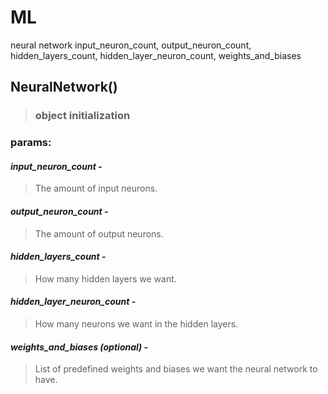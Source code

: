 # ML
neural network
input_neuron_count, output_neuron_count, hidden_layers_count, hidden_layer_neuron_count, weights_and_biases
## NeuralNetwork()
>### object initialization

### params:

#### *input_neuron_count -*
> The amount of input neurons.

#### *output_neuron_count -*
> The amount of output neurons.

#### *hidden_layers_count -*
> How many hidden layers we want.

#### *hidden_layer_neuron_count -*
> How many neurons we want in the hidden layers.

#### *weights_and_biases (optional) -*
> List of predefined weights and biases we want the neural network to have.
